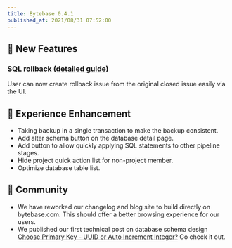 ```yaml
---
title: Bytebase 0.4.1
published_at: 2021/08/31 07:52:00
---
```


## 🚀 New Features

### SQL rollback ([detailed guide](https://docs.bytebase.com/use-bytebase/sql-review-interface/rollback-sql))

User can now create rollback issue from the original closed issue easily via the UI.

## 🎄 Experience Enhancement

- Taking backup in a single transaction to make the backup consistent.
- Add alter schema button on the database detail page.
- Add button to allow quickly applying SQL statements to other pipeline stages.
- Hide project quick action list for non-project member.
- Optimize database table list.

## 🎠 Community

- We have reworked our changelog and blog site to build directly on bytebase.com. This should offer a better browsing experience for our users.
- We published our first technical post on database schema design [Choose Primary Key - UUID or Auto Increment Integer?](https://bytebase.com/blog/choose-primary-key-uuid-or-auto-increment) Go check it out.

<IncludeBlock url="/docs/get-started/install/install-upgrade"></IncludeBlock>

